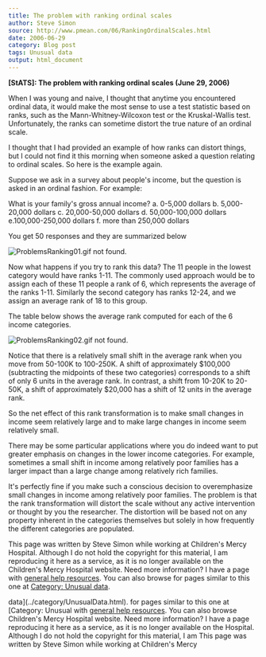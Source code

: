 ```yaml
---
title: The problem with ranking ordinal scales
author: Steve Simon
source: http://www.pmean.com/06/RankingOrdinalScales.html
date: 2006-06-29
category: Blog post
tags: Unusual data
output: html_document
---
```

**[StATS]: The problem with ranking ordinal scales
(June 29, 2006)**

When I was young and naive, I thought that anytime you encountered
ordinal data, it would make the most sense to use a test statistic based
on ranks, such as the Mann-Whitney-Wilcoxon test or the Kruskal-Wallis
test. Unfortunately, the ranks can sometime distort the true nature of
an ordinal scale.

I thought that I had provided an example of how ranks can distort
things, but I could not find it this morning when someone asked a
question relating to ordinal scales. So here is the example again.

Suppose we ask in a survey about people's income, but the question is
asked in an ordinal fashion. For example:

What is your family's gross annual income?
a. 0-5,000 dollars
b. 5,000-20,000 dollars
c. 20,000-50,000 dollars
d. 50,000-100,000 dollars
e.100,000-250,000 dollars
f. more than 250,000 dollars

You get 50 responses and they are summarized below

![ProblemsRanking01.gif not found.](http://www.pmean.com/images/images/06/RankingOrdinalScales01.png)

Now what happens if you try to rank this data? The 11 people in the
lowest category would have ranks 1-11. The commonly used approach would
be to assign each of these 11 people a rank of 6, which represents the
average of the ranks 1-11. Similarly the second category has ranks
12-24, and we assign an average rank of 18 to this group.

The table below shows the average rank computed for each of the 6 income
categories.

![ProblemsRanking02.gif not found.](http://www.pmean.com/images/images/06/RankingOrdinalScales02.png)

Notice that there is a relatively small shift in the average rank when
you move from 50-100K to 100-250K. A shift of approximately $100,000
(subtracting the midpoints of these two categories) corresponds to a
shift of only 6 units in the average rank. In contrast, a shift from
10-20K to 20-50K, a shift of approximately $20,000 has a shift of 12
units in the average rank.

So the net effect of this rank transformation is to make small changes
in income seem relatively large and to make large changes in income seem
relatively small.

There may be some particular applications where you do indeed want to
put greater emphasis on changes in the lower income categories. For
example, sometimes a small shift in income among relatively poor
families has a larger impact than a large change among relatively rich
families.

It's perfectly fine if you make such a conscious decision to
overemphasize small changes in income among relatively poor families.
The problem is that the rank transformation will distort the scale
without any active intervention or thought by you the researcher. The
distortion will be based not on any property inherent in the categories
themselves but solely in how frequently the different categories are
populated.

This page was written by Steve Simon while working at Children's Mercy
Hospital. Although I do not hold the copyright for this material, I am
reproducing it here as a service, as it is no longer available on the
Children's Mercy Hospital website. Need more information? I have a page
with [general help resources](../GeneralHelp.html). You can also browse
for pages similar to this one at [Category: Unusual
data](../category/UnusualData.html).
<!---More--->
data](../category/UnusualData.html).
for pages similar to this one at [Category: Unusual
with [general help resources](../GeneralHelp.html). You can also browse
Children's Mercy Hospital website. Need more information? I have a page
reproducing it here as a service, as it is no longer available on the
Hospital. Although I do not hold the copyright for this material, I am
This page was written by Steve Simon while working at Children's Mercy

<!---Do not use
**[StATS]: The problem with ranking ordinal scales
This page was written by Steve Simon while working at Children's Mercy
Hospital. Although I do not hold the copyright for this material, I am
reproducing it here as a service, as it is no longer available on the
Children's Mercy Hospital website. Need more information? I have a page
with [general help resources](../GeneralHelp.html). You can also browse
for pages similar to this one at [Category: Unusual
data](../category/UnusualData.html).
--->

